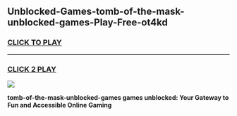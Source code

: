 
## Unblocked-Games-tomb-of-the-mask-unblocked-games-Play-Free-ot4kd
<h3>
<a href="https://premium76.site?title=tomb-of-the-mask-unblocked-games&ref=22A">CLICK TO PLAY</a></h3>
<hr>

<h3>
<a href="https://premium76.site?title=tomb-of-the-mask-unblocked-games&ref=22A">CLICK 2 PLAY</a>
  
</h3>

<a href="https://premium76.site?title=tomb-of-the-mask-unblocked-games&ref=22A"><img src="https://clearcache.store/games.png"></a>


**tomb-of-the-mask-unblocked-games games unblocked: Your Gateway to Fun and Accessible Online Gaming**

